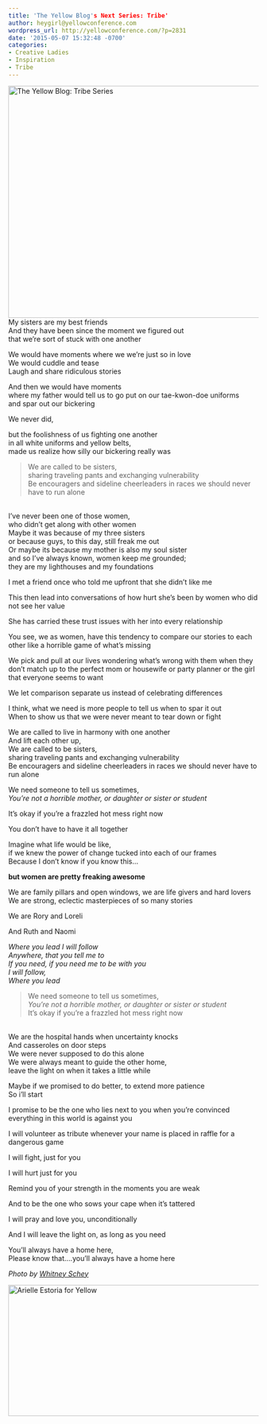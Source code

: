 ```yaml
---
title: 'The Yellow Blog's Next Series: Tribe'
author: heygirl@yellowconference.com
wordpress_url: http://yellowconference.com/?p=2831
date: '2015-05-07 15:32:48 -0700'
categories:
- Creative Ladies
- Inspiration
- Tribe
---
```

<p><a href="http://yellowconference.com/wp-content/uploads/2015/04/2014-09-03_0042.jpg"><img class="aligncenter size-full wp-image-2832" src="http://yellowconference.com/wp-content/uploads/2015/04/2014-09-03_0042.jpg" alt="The Yellow Blog: Tribe Series" width="700" height="467" /></a>My sisters are my best friends<br />
 And they have been since the moment we figured out<br />
  that we&rsquo;re sort of stuck with one another </p>
<p>We would have moments where we we&rsquo;re just so in love<br />
We would cuddle and tease<br />
Laugh and share ridiculous stories</p>
<p>And then we would have moments<br />
where my father would tell us to go put on our tae-kwon-doe uniforms<br />
and spar out our bickering</p>
<p>We never did,</p>
<p>but the foolishness of us fighting one another<br />
in all white uniforms and yellow belts,<br />
made us realize how silly our bickering really was</p>
<blockquote><p>We are called to be sisters,<br />
sharing traveling pants and exchanging vulnerability<br />
Be encouragers and sideline cheerleaders in races we should never have to run alone</blockquote><br />
I&rsquo;ve never been one of those women,<br />
who didn&rsquo;t get along with other women<br />
Maybe it was because of my three sisters<br />
or because guys, to this day, still freak me out<br />
Or maybe its because my mother is also my soul sister<br />
and so I&rsquo;ve always known, women keep me grounded;<br />
they are my lighthouses and my foundations</p>
<p>I met a friend once who told me upfront that she didn&rsquo;t like me</p>
<p>This then lead into conversations of how hurt she&rsquo;s been by women who did not see her value</p>
<p>She has carried these trust issues with her into every relationship</p>
<p>You see, we as women, have this tendency to compare our stories to each other like a horrible game of what&rsquo;s missing</p>
<p>We pick and pull at our lives wondering what&rsquo;s wrong with them when they don&rsquo;t match up to the perfect mom or housewife or party planner or the girl that everyone seems to want</p>
<p>We let comparison separate us instead of celebrating differences</p>
<p>I think, what we need is more people to tell us when to spar it out<br />
When to show us that we were never meant to tear down or fight</p>
<p>We are called to live in harmony with one another<br />
And lift each other up,<br />
We are called to be sisters,<br />
sharing traveling pants and exchanging vulnerability<br />
Be encouragers and sideline cheerleaders in races we should never have to run alone</p>
<p>We need someone to tell us sometimes,<br />
<em>You&rsquo;re not a horrible mother, or daughter or sister or student</em></p>
<p>It&rsquo;s okay if you&rsquo;re a frazzled hot mess right now</p>
<p>You don&rsquo;t have to have it all together</p>
<p>Imagine what life would be like,<br />
if we knew the power of change tucked into each of our frames<br />
Because I don&rsquo;t know if you know this&hellip;</p>
<p><strong>but women are pretty freaking awesome</strong></p>
<p>We are family pillars and open windows, we are life givers and hard lovers<br />
We are strong, eclectic masterpieces of so many stories</p>
<p>We are Rory and Loreli</p>
<p>And Ruth and Naomi</p>
<p><em>Where you lead I will follow<br />
</em><em>Anywhere, that you tell me to<br />
</em><em>If you need, if you need me to be with you<br />
</em><em>I will follow,<br />
</em><em>Where you lead</em></p>
<blockquote><p>We need someone to tell us sometimes,<br />
<em>You&rsquo;re not a horrible mother, or daughter or sister or student<br />
</em>It&rsquo;s okay if you&rsquo;re a frazzled hot mess right now</blockquote><br />
We are the hospital hands when uncertainty knocks<br />
And casseroles on door steps<br />
We were never supposed to do this alone<br />
We were always meant to guide the other home,<br />
leave the light on when it takes a little while</p>
<p>Maybe if we promised to do better, to extend more patience<br />
So i&rsquo;ll start</p>
<p>I promise to be the one who lies next to you when you&rsquo;re convinced everything in this world is against you</p>
<p>I will volunteer as tribute whenever your name is placed in raffle for a dangerous game</p>
<p>I will fight, just for you</p>
<p>I will hurt just for you</p>
<p>Remind you of your strength in the moments you are weak</p>
<p>And to be the one who sows your cape when it&rsquo;s tattered</p>
<p>I will pray and love you, unconditionally</p>
<p>And I will leave the light on, as long as you need</p>
<p>You&rsquo;ll always have a home here,<br />
Please know that&hellip;.you&rsquo;ll always have a home here</p>
<p><i>Photo by <a href="http://whitneydarling.com/" target="_blank">Whitney Schey</a></i></p>
<p><a href="http://chroniclesofalioness.com/" target="_blank"><img class="aligncenter size-full wp-image-1882" src="http://yellowconference.com/wp-content/uploads/2015/02/aestoria.jpg" alt="Arielle Estoria for Yellow" width="700" height="264" /></a></p>
